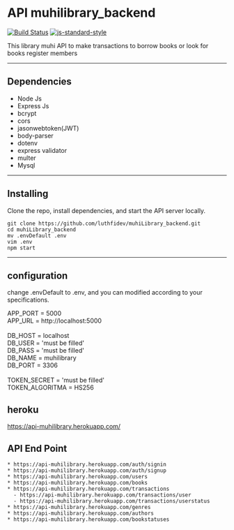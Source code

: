 # API muhilibrary_backend
 
[![Build Status](https://travis-ci.org/luthfidev/muhilibrary-backend.svg?branch=master)](https://travis-ci.org/luthfidev/muhilibrary-backend) [![js-standard-style](https://img.shields.io/badge/code%20style-standard-brightgreen.svg)](http://standardjs.com)


This library muhi API to make transactions to borrow books or look for books register members

***

## Dependencies

* Node Js
* Express Js
* bcrypt
* cors
* jasonwebtoken(JWT)
* body-parser
* dotenv
* express validator
* multer
* Mysql
  
***

## Installing

Clone the repo, install dependencies, and start the API server locally.

```shell
git clone https://github.com/luthfidev/muhiLibrary_backend.git
cd muhiLibrary_backend
mv .envDefault .env
vim .env
npm start
```
***

## configuration

change .envDefault to .env, and you can modified according to your specifications.

APP_PORT = 5000<br>
APP_URL = http://localhost:5000<br>
<br>
DB_HOST = localhost<br>
DB_USER = 'must be filled'<br>
DB_PASS = 'must be filled'<br>
DB_NAME = muhilibrary<br>
DB_PORT = 3306<br>
<br>
TOKEN_SECRET = 'must be filled'<br>
TOKEN_ALGORITMA = HS256<br>

## heroku
<https://api-muhilibrary.herokuapp.com/>

## API End Point

```shell
* https://api-muhilibrary.herokuapp.com/auth/signin
* https://api-muhilibrary.herokuapp.com/auth/signup
* https://api-muhilibrary.herokuapp.com/users 
* https://api-muhilibrary.herokuapp.com/books
* https://api-muhilibrary.herokuapp.com/transactions
  - https://api-muhilibrary.herokuapp.com/transactions/user
  - https://api-muhilibrary.herokuapp.com/transactions/userstatus
* https://api-muhilibrary.herokuapp.com/genres
* https://api-muhilibrary.herokuapp.com/authors
* https://api-muhilibrary.herokuapp.com/bookstatuses 
```